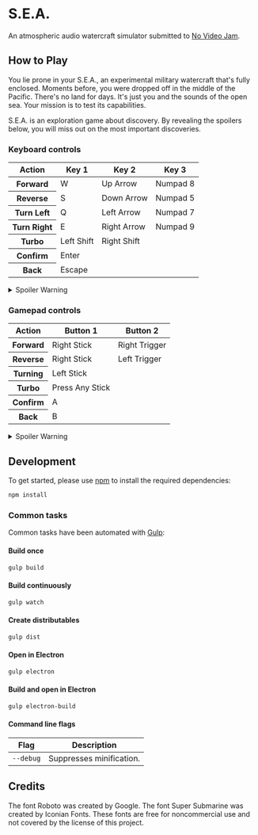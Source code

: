 # S.E.A.
An atmospheric audio watercraft simulator submitted to [No Video Jam](https://itch.io/jam/no-video-jam).

## How to Play
You lie prone in your S.E.A., an experimental military watercraft that's fully enclosed.
Moments before, you were dropped off in the middle of the Pacific.
There's no land for days.
It's just you and the sounds of the open sea.
Your mission is to test its capabilities.

S.E.A. is an exploration game about discovery.
By revealing the spoilers below, you will miss out on the most important discoveries.

### Keyboard controls
<table>
  <thead>
    <tr>
      <th>Action</th>
      <th>Key 1</th>
      <th>Key 2</th>
      <th>Key 3</th>
    </tr>
  </thead>
  <tbody>
    <tr>
      <th>Forward</th>
      <td>W</td>
      <td>Up Arrow</td>
      <td>Numpad 8</td>
    </tr>
    <tr>
      <th>Reverse</th>
      <td>S</td>
      <td>Down Arrow</td>
      <td>Numpad 5</td>
    </tr>
    <tr>
      <th>Turn Left</th>
      <td>Q</td>
      <td>Left Arrow</td>
      <td>Numpad 7</td>
    </tr>
    <tr>
      <th>Turn Right</th>
      <td>E</td>
      <td>Right Arrow</td>
      <td>Numpad 9</td>
    </tr>
    <tr>
      <th>Turbo</th>
      <td>Left Shift</td>
      <td>Right Shift</td>
      <td></td>
    </tr>
    <tr>
      <th>Confirm</th>
      <td>Enter</td>
      <td></td>
      <td></td>
    </tr>
    <tr>
      <th>Back</th>
      <td>Escape</td>
      <td></td>
      <td></td>
    </tr>
  </tbody>
</table>

<details markdown="1">
  <summary>Spoiler Warning</summary>
  <table>
    <thead>
      <tr>
        <th>Action</th>
        <th>Key 1</th>
        <th>Key 2</th>
        <th>Key 3</th>
      </tr>
    </thead>
    <tbody>
      <tr>
        <th>Strafe Left</th>
        <td>A</td>
        <td>Numpad 4</td>
        <td></td>
      </tr>
      <tr>
        <th>Strafe Right</th>
        <td>D</td>
        <td>Numpad 6</td>
        <td></td>
      </tr>
      <tr>
        <th>Scan Area</th>
        <td>F</td>
        <td>Left Alt</td>
        <td>Right Alt</td>
      </tr>
      <tr>
        <th>Ascend</th>
        <td>Space</td>
        <td></td>
        <td></td>
      </tr>
      <tr>
        <th>Descend</th>
        <td>Left Control</td>
        <td>Right Control</td>
        <td></td>
      </tr>
    </tbody>
  </table>
</details>

### Gamepad controls
<table>
  <thead>
    <tr>
      <th>Action</th>
      <th>Button 1</th>
      <th>Button 2</th>
    </tr>
  </thead>
  <tbody>
    <tr>
      <th>Forward</th>
      <td>Right Stick</td>
      <td>Right Trigger</td>
    </tr>
    <tr>
      <th>Reverse</th>
      <td>Right Stick</td>
      <td>Left Trigger</td>
    </tr>
    <tr>
      <th>Turning</th>
      <td>Left Stick</td>
      <td></td>
    </tr>
    <tr>
      <th>Turbo</th>
      <td>Press Any Stick</td>
      <td></td>
    </tr>
    <tr>
      <th>Confirm</th>
      <td>A</td>
      <td></td>
    </tr>
    <tr>
      <th>Back</th>
      <td>B</td>
      <td></td>
    </tr>
  </tbody>
</table>

<details markdown="1">
  <summary>Spoiler Warning</summary>
  <table>
    <thead>
      <tr>
        <th>Action</th>
        <th>Button</th>
      </tr>
    </thead>
    <tbody>
      <tr>
        <th>Strafing</th>
        <td>Right Stick</td>
      </tr>
      <tr>
        <th>Scan Area</th>
        <td>A</td>
      </tr>
      <tr>
        <th>Ascend</th>
        <td>Right Bumper</td>
      </tr>
      <tr>
        <th>Descend</th>
        <td>Left Bumper</td>
      </tr>
    </tbody>
  </table>
</details>

## Development
To get started, please  use [npm](https://nodejs.org) to install the required dependencies:
```sh
npm install
```

### Common tasks
Common tasks have been automated with [Gulp](https://gulpjs.com):

#### Build once
```sh
gulp build
```

#### Build continuously
```sh
gulp watch
```

#### Create distributables
```sh
gulp dist
```

#### Open in Electron
```sh
gulp electron
```

#### Build and open in Electron
```sh
gulp electron-build
```

#### Command line flags
| Flag | Description |
| - | - |
| `--debug` | Suppresses minification. |

## Credits
The font Roboto was created by Google.
The font Super Submarine was created by Iconian Fonts.
These fonts are free for noncommercial use and not covered by the license of this project.
